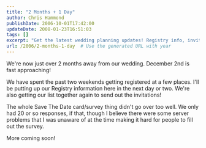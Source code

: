 ```yaml
---
title: "2 Months + 1 Day"
author: Chris Hammond
publishDate: 2006-10-01T17:42:00
updateDate: 2008-01-23T16:51:03
tags: []
excerpt: "Get the latest wedding planning updates! Registry info, invitations, and more as December 2nd approaches. Stay tuned for the latest news and details."
url: /2006/2-months-1-day  # Use the generated URL with year
---
```

<P>We're now just over 2 months away from our wedding. December 2nd is fast approaching! </P> <P>We have spent the past two weekends getting registered at a few places. I'll be putting up our Registry information here in the next day or two. We're also getting our list together again to send out the invitations!</P> <P>The whole Save The Date card/survey thing didn't go over too well. We only had 20 or so responses, if that, though I believe there were some server problems that I was unaware of at the time making it hard for people to fill out the survey.</P> <P>More coming soon!</P>


